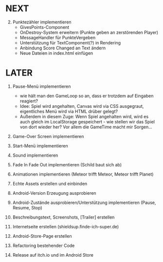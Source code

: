﻿# NEXT
2. Punktezähler implementieren
    - GivesPoints-Component
    - OnDestroy-System erweitern (Punkte geben an zerstörenden Player)
    - MessageHandler für PunkteVergeben
    - Unterstützung für TextComponent(?) in Rendering
    - Anbindung Score Changed an Text ändern
    - Neue Dateien in index.html einfügen


# LATER

1. Pause-Menü implementieren    
    - wie hält man den GameLoop so an, dass er trotzdem auf Eingaben reagiert?
    - Idee: Spiel wird angehalten, Canvas wird via CSS ausgegraut, eigentliches Menü wird via HTML drüber gelegt?
    - Außerdem in diesem Zuge: Wenn Spiel angehalten wird, wird es auch gleich im LocalStorage gespeichert - wie stellen wir das Spiel von dort wieder her? Vor allem die GameTime macht mir Sorgen...
3. Game-Over Screen implementieren
5. Start-Menü implementieren
4. Sound implementieren

1. Fade In Fade Out implementieren (Schild baut sich ab)
1. Animationen implementieren (Meteor trifft Meteor, Meteor trifft Planet)
7. Echte Assets erstellen und einbinden

6. Android-Version Erzeugung ausprobieren
1. Android-Zustände ausprobieren/Unterstützung implementieren (Pause, Resume, Stop)

1. Beschreibungstext, Screenshots, [Trailer] erstellen
1. Internetseite erstellen (shieldsup.finde-ich-super.de)
1. Android-Store-Page erstellen
1. Refactoring bestehender Code
1. Release auf itch.io und im Android Store